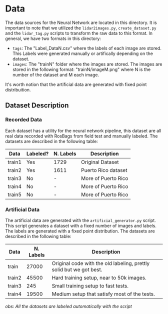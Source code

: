 # Data

The data sources for the Neural Network are located in this directory. It is important to note that we utilized the `lidar2images.py`, `create_dataset.py` and the `lidar_tag.py` scripts to transform the raw data to this format. 
In general, we have two formats in this directory:
* `tags`: The "Label_DataN.csv" where the labels of each image are stored. This Labels were generated manually or artifically depending on the dataset.
* `images`: The "trainN" folder where the images are stored. The images are stored in the following format: "trainN/imageM.png" where N is the number of the dataset and M each image.

It's worth notion that the artificial data are generated with fixed point distribuition. 

## Dataset Description

### Recorded Data

Each dataset has a utility for the neural network pipeline, this dataset are all real data recorded with RosBags from field test and manually labeled. The datasets are described in the following table:

| Data     | Labeled? | N. Labels | Description |
|----------|----------|-----------|-------------|
| train1   |   Yes    |   1729    |   Original Dataset    |
| train2   |   Yes    |   1611    |   Puerto Rico dataset    |
| train3   |   No     |   -       |   More of Puerto Rico    |
| train4   |   No     |   -       |   More of Puerto Rico    |
| train5   |   No     |   -       |   More of Puerto Rico    |


### Artificial Data 

The artificial data are generated with the `artificial_generator.py` script. This script generates a dataset with a fixed number of images and labels. The labels are generated with a fixed point distribution. The datasets are described in the following table:

| Data     | N. Labels | Description |
|----------|-----------|-------------|
| train    |  27000    |   Original code with the old labeling, prettly solid but we got best.    |
| train2   |  45500    |   Hard training setup, near to 50k images.    |
| train3   |  245      |   Small training setup to fast tests.    |
| train4   |  19500    |   Medium setup that satisfy most of the tests.    |

*obs: All the datasets are labeled automatically with the script*